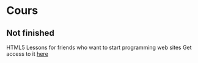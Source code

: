 # Cours
## Not finished
HTML5 Lessons for friends who want to start programming web sites
Get access to it [here](https://yaminox7.github.io/Cours/HomePage/)
